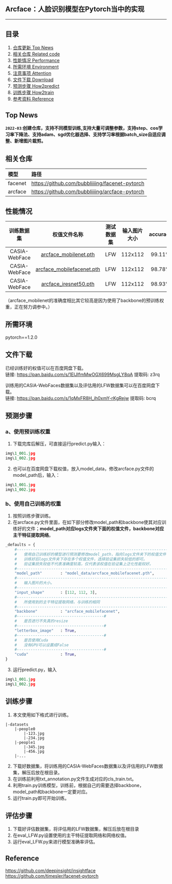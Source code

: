 ## Arcface：人脸识别模型在Pytorch当中的实现
---

## 目录
1. [仓库更新 Top News](#仓库更新)
2. [相关仓库 Related code](#相关仓库)
3. [性能情况 Performance](#性能情况)
4. [所需环境 Environment](#所需环境)
5. [注意事项 Attention](#注意事项)
6. [文件下载 Download](#文件下载)
7. [预测步骤 How2predict](#预测步骤)
8. [训练步骤 How2train](#训练步骤)
9. [参考资料 Reference](#Reference)

## Top News
**`2022-03`**:**创建仓库，支持不同模型训练,支持大量可调整参数，支持step、cos学习率下降法、支持adam、sgd优化器选择、支持学习率根据batch_size自适应调整、新增图片裁剪。**  

## 相关仓库
| 模型 | 路径 |
| :----- | :----- |
facenet | https://github.com/bubbliiiing/facenet-pytorch
arcface | https://github.com/bubbliiiing/arcface-pytorch

## 性能情况
| 训练数据集 | 权值文件名称 | 测试数据集 | 输入图片大小 | accuracy | Validation rate |
| :-----: | :-----: | :------: | :------: | :------: | :------: |
| CASIA-WebFace | [arcface_mobilenet.pth](https://github.com/bubbliiiing/arcface-pytorch/releases/download/v1.0/arcface_mobilenet.pth) | LFW | 112x112 | 99.11% |  0.95033+-0.02152 @ FAR=0.00133 |
| CASIA-WebFace | [arcface_mobilefacenet.pth](https://github.com/bubbliiiing/arcface-pytorch/releases/download/v1.0/arcface_mobilefacenet.pth) | LFW | 112x112 | 98.78% | 0.91100+-0.01745 @ FAR=0.00100 |
| CASIA-WebFace | [arcface_iresnet50.pth](https://github.com/bubbliiiing/arcface-pytorch/releases/download/v1.0/arcface_iresnet50.pth) | LFW | 112x112 | 98.93% | 0.93100+-0.01422 @ FAR=0.00133 |

（arcface_mobilenet的准确度相比其它较高是因为使用了backbone的预训练权重，正在努力调参中。）

## 所需环境
pytorch==1.2.0

## 文件下载
已经训练好的权值可以在百度网盘下载。    
链接: https://pan.baidu.com/s/1ElJlfmMwOGX699MsgLY8qA 提取码: z3rq   

训练用的CASIA-WebFaces数据集以及评估用的LFW数据集可以在百度网盘下载。    
链接: https://pan.baidu.com/s/1qMxFR8H_ih0xmY-rKgRejw 提取码: bcrq   

## 预测步骤
### a、使用预训练权重
1. 下载完库后解压，可直接运行predict.py输入：
```python
img\1_001.jpg
img\1_002.jpg
```  
2. 也可以在百度网盘下载权值，放入model_data，修改arcface.py文件的model_path后，输入：
```python
img\1_001.jpg
img\1_002.jpg
```  
### b、使用自己训练的权重
1. 按照训练步骤训练。  
2. 在arcface.py文件里面，在如下部分修改model_path和backbone使其对应训练好的文件；**model_path对应logs文件夹下面的权值文件，backbone对应主干特征提取网络**。  
```python
_defaults = {
    #--------------------------------------------------------------------------#
    #   使用自己训练好的模型进行预测要修改model_path，指向logs文件夹下的权值文件
    #   训练好后logs文件夹下存在多个权值文件，选择验证集损失较低的即可。
    #   验证集损失较低不代表准确度较高，仅代表该权值在验证集上泛化性能较好。
    #--------------------------------------------------------------------------#
    "model_path"        : "model_data/arcface_mobilefacenet.pth",
    #--------------------------------------------------------------------------#
    #   输入图片的大小。
    #--------------------------------------------------------------------------#
    "input_shape"       : [112, 112, 3],
    #--------------------------------------------------------------------------#
    #   所使用到的主干特征提取网络，与训练的相同
    #--------------------------------------------------------------------------#
    "backbone"          : "arcface_mobilefacenet",
    #--------------------------------------#
    #   是否进行不失真的resize
    #--------------------------------------#
    "letterbox_image"   : True,
    #--------------------------------------#
    #   是否使用Cuda
    #   没有GPU可以设置成False
    #--------------------------------------#
    "cuda"              : True,
}
```
3. 运行predict.py，输入  
```python
img\1_001.jpg
img\1_002.jpg
```  

## 训练步骤
1. 本文使用如下格式进行训练。
```
|-datasets
    |-people0
        |-123.jpg
        |-234.jpg
    |-people1
        |-345.jpg
        |-456.jpg
    |-...
```  
2. 下载好数据集，将训练用的CASIA-WebFaces数据集以及评估用的LFW数据集，解压后放在根目录。
3. 在训练前利用txt_annotation.py文件生成对应的cls_train.txt。  
4. 利用train.py训练模型，训练前，根据自己的需要选择backbone，model_path和backbone一定要对应。
5. 运行train.py即可开始训练。

## 评估步骤
1. 下载好评估数据集，将评估用的LFW数据集，解压后放在根目录
2. 在eval_LFW.py设置使用的主干特征提取网络和网络权值。
3. 运行eval_LFW.py来进行模型准确率评估。

## Reference
https://github.com/deepinsight/insightface  
https://github.com/timesler/facenet-pytorch   

